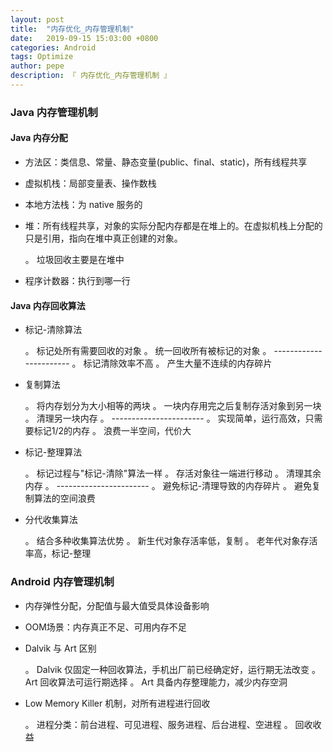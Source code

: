```yaml
---
layout: post
title:  "内存优化_内存管理机制"
date:   2019-09-15 15:03:00 +0800
categories: Android
tags: Optimize
author: pepe
description: 『 内存优化_内存管理机制 』
---
```


### **Java 内存管理机制**

#### **Java 内存分配**

* 方法区：类信息、常量、静态变量(public、final、static)，所有线程共享
* 虚拟机栈：局部变量表、操作数栈
* 本地方法栈：为 native 服务的
* 堆：所有线程共享，对象的实际分配内存都是在堆上的。在虚拟机栈上分配的只是引用，指向在堆中真正创建的对象。

	。 垃圾回收主要是在堆中

* 程序计数器：执行到哪一行

#### **Java 内存回收算法**

* 标记-清除算法

	。 标记处所有需要回收的对象
	。 统一回收所有被标记的对象
	。 -----------------------
	。 标记清除效率不高
	。 产生大量不连续的内存碎片
	
* 复制算法	
	
	。 将内存划分为大小相等的两块
	。 一块内存用完之后复制存活对象到另一块
	。 清理另一块内存
	。 -----------------------
	。 实现简单，运行高效，只需要标记1/2的内存
	。 浪费一半空间，代价大
	
* 标记-整理算法

	。 标记过程与"标记-清除"算法一样
	。 存活对象往一端进行移动
	。 清理其余内存
	。 -----------------------
	。 避免标记-清理导致的内存碎片
	。 避免复制算法的空间浪费
	
* 分代收集算法

	。 结合多种收集算法优势
	。 新生代对象存活率低，复制
	。 老年代对象存活率高，标记-整理

### **Android 内存管理机制**

* 内存弹性分配，分配值与最大值受具体设备影响
* OOM场景：内存真正不足、可用内存不足
* Dalvik 与 Art 区别

	。 Dalvik 仅固定一种回收算法，手机出厂前已经确定好，运行期无法改变
	。 Art 回收算法可运行期选择
	。 Art 具备内存整理能力，减少内存空洞
	
* Low Memory Killer 机制，对所有进程进行回收

	。 进程分类：前台进程、可见进程、服务进程、后台进程、空进程
	。 回收收益
































